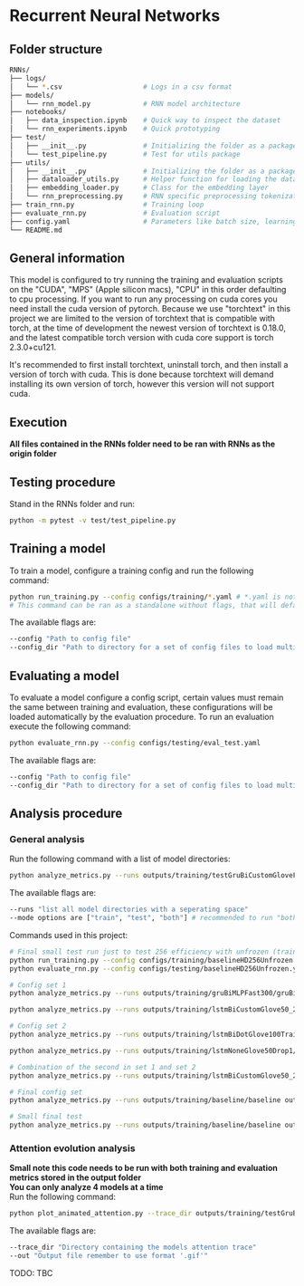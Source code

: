 # Recurrent Neural Networks

## Folder structure
```bash
RNNs/
├── logs/
│   └── *.csv                    # Logs in a csv format
├── models/
│   └── rnn_model.py             # RNN model architecture
├── notebooks/
│   ├── data_inspection.ipynb    # Quick way to inspect the dataset
│   └── rnn_experiments.ipynb    # Quick prototyping
├── test/
│   ├── __init__.py              # Initializing the folder as a package
│   └── test_pipeline.py         # Test for utils package
├── utils/
│   ├── __init__.py              # Initializing the folder as a package
│   ├── dataloader_utils.py      # Helper function for loading the datasets
│   ├── embedding_loader.py      # Class for the embedding layer
│   └── rnn_preprocessing.py     # RNN specific preprocessing tokenization, padding, etc.
├── train_rnn.py                 # Training loop
├── evaluate_rnn.py              # Evaluation script
├── config.yaml                  # Parameters like batch size, learning rate
└── README.md
```

## General information
This model is configured to try running the training and evaluation scripts on the "CUDA", "MPS" (Apple silicon macs), "CPU" in this order defaulting to cpu processing.
If you want to run any processing on cuda cores you need install the cuda version of pytorch. Because we use "torchtext" in this project we are limited to the version of torchtext that is compatible with torch, at the time of development the newest version of torchtext is 0.18.0, and the latest compatible torch version with cuda core support is torch 2.3.0+cu121.

It's recommended to first install torchtext, uninstall torch, and then install a version of torch with cuda. This is done because torchtext will demand installing its own version of torch, however this version will not support cuda.

## Execution
**All files contained in the RNNs folder need to be ran with RNNs as the origin folder**

## Testing procedure
Stand in the RNNs folder and run:
```bash
python -m pytest -v test/test_pipeline.py
```

## Training a model
To train a model, configure a training config and run the following command:
```bash
python run_training.py --config configs/training/*.yaml # *.yaml is not a valid file to run, its to indicate that you can run any yaml file in this directory
# This command can be ran as a standalone without flags, that will default to the config "rnn_test_flight.yaml"
```

The available flags are:
```bash
--config "Path to config file"
--config_dir "Path to directory for a set of config files to load multiple configs, example: config/training/set1"
```

## Evaluating a model
To evaluate a model configure a config script, certain values must remain the same between training and evaluation, these configurations will be loaded automatically by the evaluation procedure. To run an evaluation execute the following command:
```bash
python evaluate_rnn.py --config configs/testing/eval_test.yaml
```
The available flags are:
```bash
--config "Path to config file"
--config_dir "Path to directory for a set of config files to load multiple configs"
```

## Analysis procedure
### General analysis
Run the following command with a list of model directories:
```bash
python analyze_metrics.py --runs outputs/training/testGruBiCustomGloveFSched outputs/training/testLstmNonbiCustomDotGloveFSched outputs/training/testLstmNonbiNoneGloveFSched --mode both
```
The available flags are:
```bash
--runs "list all model directories with a seperating space"
--mode options are ["train", "test", "both"] # recommended to run "both" for best stability
```
Commands used in this project:
```bash
# Final small test run just to test 256 efficiency with unfrozen (train/eval commands)
python run_training.py --config configs/training/baselineHD256Unfrozen.yaml
python evaluate_rnn.py --config configs/testing/baselineHD256Unfrozen.yaml

# Config set 1
python analyze_metrics.py --runs outputs/training/gruBiMLPFast300/gruBiMLPFast300 outputs/training/gruBiMLPFast300LR01/gruBiMLPFast300LR01 outputs/training/gruNoneGlove50/gruNoneGlove50 outputs/training/gruNoneRand50/gruNoneRand50 --mode both

python analyze_metrics.py --runs outputs/training/lstmBiCustomGlove50_2L/lstmBiCustomGlove50_2L outputs/training/lstmBiCustomGlove50Drop1/lstmBiCustomGlove50Drop1 --mode both

# Config set 2
python analyze_metrics.py --runs outputs/training/lstmBiDotGlove100Train/lstmBiDotGlove100Train outputs/training/lstmBiMHAFast300_2L/lstmBiMHAFast300_2L outputs/training/lstmBiNoneGlove50/lstmBiNoneGlove50 outputs/training/lstmNoneGlove50/lstmNoneGlove50 --mode both

python analyze_metrics.py --runs outputs/training/lstmNoneGlove50Drop1/lstmNoneGlove50Drop1 outputs/training/lstmNoneGlove50LR01/lstmNoneGlove50LR01 --mode both

# Combination of the second in set 1 and set 2
python analyze_metrics.py --runs outputs/training/lstmBiCustomGlove50_2L/lstmBiCustomGlove50_2L outputs/training/lstmBiCustomGlove50Drop1/lstmBiCustomGlove50Drop1 outputs/training/lstmNoneGlove50Drop1/lstmNoneGlove50Drop1 outputs/training/lstmNoneGlove50LR01/lstmNoneGlove50LR01 --mode both

# Final config set
python analyze_metrics.py --runs outputs/training/baseline/baseline outputs/training/baselineDrop02/baselineDrop02 outputs/training/baselineHD256/baselineHD256 outputs/training/baselineUnfrozen/baselineUnfrozen --mode both

# Small final test
python analyze_metrics.py --runs outputs/training/baseline/baseline outputs/training/baselineHD256/baselineHD256 outputs/training/baselineUnfrozen/baselineUnfrozen outputs/training/baselineHD256Unfrozen/baselineHD256Unfrozen --mode both
```

### Attention evolution analysis
**Small note this code needs to be run with both training and evaluation metrics stored in the output folder**\
**You can only analyze 4 models at a time**\
Run the following command:
```bash
python plot_animated_attention.py --trace_dir outputs/training/testGruBiCustomGloveFSched/attention_trace --out attention_evolution.gif
```
The available flags are:
```bash
--trace_dir "Directory containing the models attention trace"
--out "Output file remember to use format '.gif'"
```
TODO: TBC
